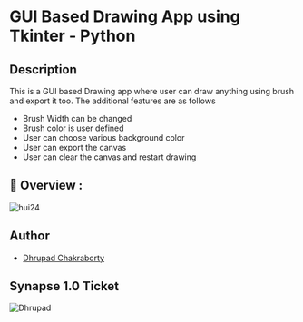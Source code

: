 # GUI Based Drawing App using Tkinter - Python

## Description

This is a GUI based Drawing app where user can draw anything using brush and export it too. The additional features are as follows

- Brush Width can be changed
- Brush color is user defined
- User can choose various background color
- User can export the canvas 
- User can clear the canvas and restart drawing

## 🔮 Overview :

![hui24](https://user-images.githubusercontent.com/91726340/215278116-10f23a0b-4c03-4ef5-9de0-3420b25e445e.gif)

## Author

* [Dhrupad Chakraborty](https://github.com/dhrupad17)

## Synapse 1.0 Ticket

![Dhrupad](https://user-images.githubusercontent.com/91726340/211203653-48a1b4d7-c88e-4090-a59d-fd7e59dbe98d.png)
